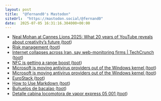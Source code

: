 ```yaml
---
layout: post
title:  "@fernand0's Mastodon"
siteUrl:  "https://mastodon.social/@fernand0"
date:  2025-07-05 16:31:16.304000+00:00
---
```

*  [Neal Mohan at Cannes Lions 2025: What 20 years of YouTube reveals about creativity’s future ](https://blog.youtube/news-and-events/neal-mohan-cannes-2025) ([toot](https://mastodon.social/@fernand0/114801578888238506))
*  [Risk management ](https://www.ncsc.gov.uk/collection/risk-managemen) ([toot](https://mastodon.social/@fernand0/114801383669642397))
*  [Internet collapses across Iran, say web-monitoring firms \| TechCrunch ](https://techcrunch.com/2025/06/18/internet-collapses-across-iran-say-web-monitoring-firms) ([toot](https://mastodon.social/@fernand0/114801181475149242))
*  [NFC is getting a range boost ](https://www.theverge.com/news/689281/nfc-15-update-tap-to-pay-range-boos) ([toot](https://mastodon.social/@fernand0/114800390076626186))
*  [Microsoft is moving antivirus providers out of the Windows kernel ](https://www.theverge.com/news/692637/microsoft-windows-kernel-antivirus-change) ([toot](https://mastodon.social/@fernand0/114800156529880272))
*  [Microsoft is moving antivirus providers out of the Windows kernel   ](https://www.gartner.com/en/newsroom/press-releases/2025-06-10-gartner-predicts-50-percent-of-organizations-will-abandon-plans-to-reduce-customer-service-workforce-due-to-ai) ([toot](https://mastodon.social/@fernand0/114799983217576902))
*  [EuroStack ](https://www.euro-stack.info) ([toot](https://mastodon.social/@fernand0/114799577753366650))
*  [How to Use Markdown ](https://www.wired.com/story/how-to-use-markdown) ([toot](https://mastodon.social/@fernand0/114798020366960030))
*  [Buñuelos de bacalao ](https://avecesunafoto.wordpress.com/2025/07/04/bunuelos-de-bacalao-2) ([toot](https://mastodon.social/@fernand0/114796107415922764))
*  [Detalle cabina locomotora de vapor express 05 001 ](https://www.flickr.com/photos/fernand0/54616000747) ([toot](https://mastodon.social/@fernand0/114796064074857402))
